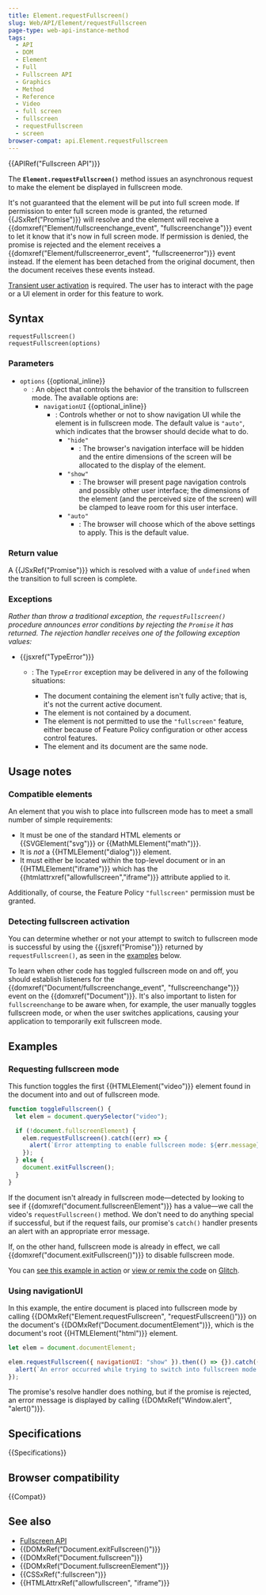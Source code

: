 ```yaml
---
title: Element.requestFullscreen()
slug: Web/API/Element/requestFullscreen
page-type: web-api-instance-method
tags:
  - API
  - DOM
  - Element
  - Full
  - Fullscreen API
  - Graphics
  - Method
  - Reference
  - Video
  - full screen
  - fullscreen
  - requestFullscreen
  - screen
browser-compat: api.Element.requestFullscreen
---
```


{{APIRef("Fullscreen API")}}

The **`Element.requestFullscreen()`** method issues an asynchronous request to make the element be displayed in fullscreen mode.

It's not guaranteed that the element will be put into full screen mode. If permission
to enter full screen mode is granted, the returned {{JSxRef("Promise")}} will resolve
and the element will receive a {{domxref("Element/fullscreenchange_event", "fullscreenchange")}} event to let it know that
it's now in full screen mode. If permission is denied, the promise is rejected and the
element receives a {{domxref("Element/fullscreenerror_event", "fullscreenerror")}} event instead. If the element has been
detached from the original document, then the document receives these events instead.

[Transient user activation](/en-US/docs/Web/Security/User_activation) is required. The user has to interact with the page or a UI element in order for this feature to work.

## Syntax

```js-nolint
requestFullscreen()
requestFullscreen(options)
```

### Parameters

- `options` {{optional_inline}}
  - : An object that controls the behavior of the transition to fullscreen mode. The available options are:
    - `navigationUI` {{optional_inline}}
      - : Controls whether or not to show navigation UI while the element is in fullscreen mode.
        The default value is `"auto"`, which indicates that the browser should decide what to do.
        - `"hide"`
          - : The browser's navigation interface will be hidden
            and the entire dimensions of the screen will be allocated to the display of the element.
        - `"show"`
          - : The browser will present page navigation controls and possibly other
            user interface; the dimensions of the element (and the perceived size of the screen) will be clamped
            to leave room for this user interface.
        - `"auto"`
          - : The browser will choose which of the above settings to apply.
            This is the default value.

### Return value

A {{JSxRef("Promise")}} which is resolved with a value of `undefined` when
the transition to full screen is complete.

### Exceptions

_Rather than throw a traditional exception, the `requestFullscreen()`
procedure announces error conditions by rejecting the `Promise` it has
returned. The rejection handler receives one of the following exception values:_

- {{jsxref("TypeError")}}

  - : The `TypeError` exception may be delivered in any of the following
    situations:

    - The document containing the element isn't fully active; that is, it's not the
      current active document.
    - The element is not contained by a document.
    - The element is not permitted to use the `"fullscreen"` feature,
      either because of Feature Policy configuration or other access control features.
    - The element and its document are the same node.

## Usage notes

### Compatible elements

An element that you wish to place into fullscreen mode has to meet a small number of
simple requirements:

- It must be one of the standard HTML elements or {{SVGElement("svg")}} or
  {{MathMLElement("math")}}.
- It is _not_ a {{HTMLElement("dialog")}} element.
- It must either be located within the top-level document or in an
  {{HTMLElement("iframe")}} which has the {{htmlattrxref("allowfullscreen","iframe")}}
  attribute applied to it.

Additionally, of course, the Feature Policy `"fullscreen"` permission must
be granted.

### Detecting fullscreen activation

You can determine whether or not your attempt to switch to fullscreen mode is
successful by using the {{jsxref("Promise")}} returned by
`requestFullscreen()`, as seen in the [examples](#examples) below.

To learn when other code has toggled fullscreen mode on and off, you should establish
listeners for the {{domxref("Document/fullscreenchange_event", "fullscreenchange")}} event on the {{domxref("Document")}}.
It's also important to listen for `fullscreenchange` to be aware when, for
example, the user manually toggles fullscreen mode, or when the user switches
applications, causing your application to temporarily exit fullscreen mode.

## Examples

### Requesting fullscreen mode

This function toggles the first {{HTMLElement("video")}} element found in the document
into and out of fullscreen mode.

```js
function toggleFullscreen() {
  let elem = document.querySelector("video");

  if (!document.fullscreenElement) {
    elem.requestFullscreen().catch((err) => {
      alert(`Error attempting to enable fullscreen mode: ${err.message} (${err.name})`);
    });
  } else {
    document.exitFullscreen();
  }
}
```

If the document isn't already in fullscreen mode—detected by looking to see if
{{domxref("document.fullscreenElement")}} has a value—we call the video's
`requestFullscreen()` method. We don't need to do anything special if
successful, but if the request fails, our promise's `catch()` handler
presents an alert with an appropriate error message.

If, on the other hand, fullscreen mode is already in effect, we call
{{domxref("document.exitFullscreen()")}} to disable fullscreen mode.

You can [see this example in action](https://fullscreen-requestfullscreen-demo.glitch.me/) or [view or remix the code](https://glitch.com/edit/#!/fullscreen-requestfullscreen-demo) on [Glitch](https://glitch.com/).

### Using navigationUI

In this example, the entire document is placed into fullscreen mode by calling
{{DOMxRef("Element.requestFullscreen", "requestFullscreen()")}} on the document's
{{DOMxRef("Document.documentElement")}}, which is the document's root
{{HTMLElement("html")}} element.

```js
let elem = document.documentElement;

elem.requestFullscreen({ navigationUI: "show" }).then(() => {}).catch((err) => {
  alert(`An error occurred while trying to switch into fullscreen mode: ${err.message} (${err.name})`);
});
```

The promise's resolve handler does nothing, but if the promise is rejected, an error
message is displayed by calling {{DOMxRef("Window.alert", "alert()")}}.

## Specifications

{{Specifications}}

## Browser compatibility

{{Compat}}

## See also

- [Fullscreen API](/en-US/docs/Web/API/Fullscreen_API)
- {{DOMxRef("Document.exitFullscreen()")}}
- {{DOMxRef("Document.fullscreen")}}
- {{DOMxRef("Document.fullscreenElement")}}
- {{CSSxRef(":fullscreen")}}
- {{HTMLAttrxRef("allowfullscreen", "iframe")}}

